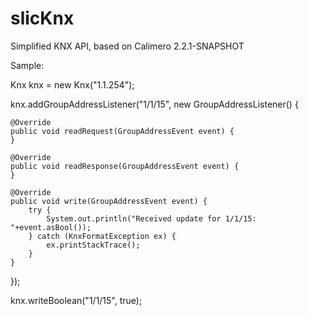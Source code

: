# slicKnx
Simplified KNX API, based on Calimero 2.2.1-SNAPSHOT

Sample:



Knx knx = new Knx("1.1.254");
        
knx.addGroupAddressListener("1/1/15", new GroupAddressListener() {

    @Override
    public void readRequest(GroupAddressEvent event) {
    }

    @Override
    public void readResponse(GroupAddressEvent event) {
    }

    @Override
    public void write(GroupAddressEvent event) {
        try {
            System.out.println("Received update for 1/1/15: "+event.asBool());
        } catch (KnxFormatException ex) {
            ex.printStackTrace();
        }
    }
});

knx.writeBoolean("1/1/15", true);
